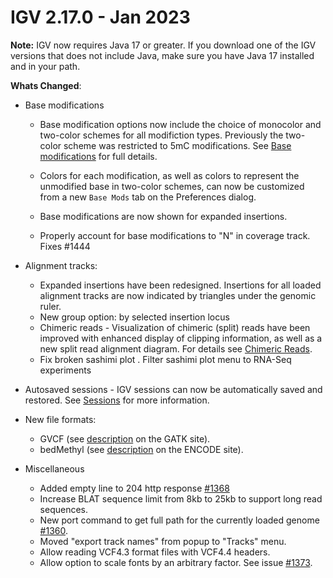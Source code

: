 # IGV 2.17.0 - Jan 2023

**Note:**  IGV now requires Java 17 or greater. If you download one of the IGV versions that does not include Java, make sure you have Java 17 installed and in your path.

**Whats Changed**:

* Base modifications

    * Base modification options now include the choice of monocolor and two-color schemes for all modifiction types.
      Previously the two-color scheme was restricted to 5mC modifications.
      See [Base modifications](/UserGuide/tracks/alignments/base_modifications/) for full details.

    * Colors for each modification, as well as colors to represent the unmodified base in two-color schemes, can now be
      customized from a new `Base Mods` tab on the Preferences dialog.

    * Base modifications are now shown for expanded insertions.
    * Properly account for base modifications to "N" in coverage track.  Fixes #1444


* Alignment tracks:
    * Expanded insertions have been redesigned.  Insertions for all loaded alignment tracks are now indicated by triangles under the genomic ruler. 
    * New group option: by selected insertion locus 
    * Chimeric reads - Visualization of chimeric (split) reads have been improved with enhanced display of clipping information, as well 
      as a new split read alignment diagram.   For details see [Chimeric Reads](/UserGuide/tracks/alignments/chimeric_reads).
    * Fix broken sashimi plot .  Filter sashimi plot menu to RNA-Seq experiments



* Autosaved sessions - IGV sessions can now be automatically saved and restored. See [Sessions](/UserGuide/sessions/#session-autosave) for more information.


* New file formats:

    * GVCF (see [description](https://gatk.broadinstitute.org/hc/en-us/articles/360035531812-GVCF-Genomic-Variant-Call-Format) on the GATK site).
    * bedMethyl (see [description](https://www.google.com/url?sa=t&rct=j&q=&esrc=s&source=web&cd=&cad=rja&uact=8&ved=2ahUKEwjnurf9zfmCAxU9FFkFHfjeAwsQFnoECA4QAw&url=https%3A%2F%2Fwww.encodeproject.org%2Fdata-standards%2Fwgbs%2F%23%3A~%3Atext%3Dstates%2520at%2520CpG.-%2CDescription%2520of%2520bedMethyl%2520file%2CStart%2520position%2520in%2520chromosome&usg=AOvVaw21Dwl3k4lFCnoVxG8q8Ffg&opi=89978449) on the ENCODE site).


* Miscellaneous 
  * Added empty line to 204 http response [#1368](https://github.com/igvteam/igv/pull/1368)
  * Increase BLAT sequence limit from 8kb to 25kb to support long read sequences.
  * New port command to get full path for the currently loaded genome [#1360](https://github.com/igvteam/igv/pull/1360).
  * Moved "export track names" from popup to "Tracks" menu.
  * Allow reading VCF4.3 format files with VCF4.4 headers.
  * Allow option to scale fonts by an arbitrary factor.  See issue [#1373](https://github.com/igvteam/igv/issues/1373).




